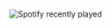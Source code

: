 ### 

![Spotify recently played](https://spotify-recently-played-readme.vercel.app/api?user=314ubqcugkircvgbrbc6xtltvpye&count={5})
